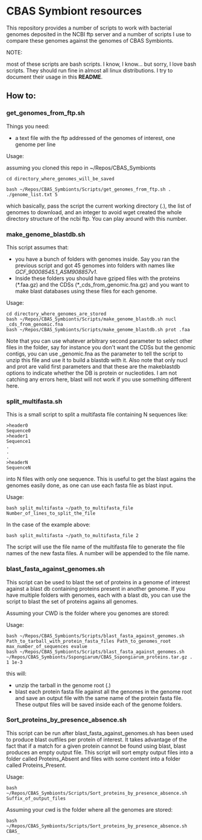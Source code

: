 # CBAS Symbiont resources

This repository provides a number of scripts to work with bacterial genomes deposited in the NCBI ftp server and a number of scripts I use to compare these genomes against the genomes of CBAS Symbionts.

NOTE:

most of these scripts are bash scripts. I know, I know... but sorry, I love bash scripts. They should run fine in almost all linux distributions. I try to document their usage in this **README**.

## How to:

### get_genomes_from_ftp.sh

Things you need:

- a text file with the ftp addressed of the genomes of interest, one genome per line

Usage:

assuming you cloned this repo in ~/Repos/CBAS_Symbionts

    cd directory_where_genomes_will_be_saved

    bash ~/Repos/CBAS_Symbionts/Scripts/get_genomes_from_ftp.sh . ./genome_list.txt 5 

which basically, pass the script the current working directory (.), the list of genomes to download, and an integer to avoid wget created the whole directory structure of the ncbi ftp. You can play around with this number.
 
### make_genome_blastdb.sh

This script assumes that:
- you have a bunch of folders with genomes inside. Say you ran the previous script and got 45 genomes into folders with names like *GCF_90008545.1_ASM908857v1*.
- Inside these folders you should have gziped files with the proteins (\*.faa.gz) and the CDSs (\*_cds_from_genomic.fna.gz) and you want to make blast databases using these files for each genome.

Usage:

    cd directory_where_genomes_are_stored
    bash ~/Repos/CBAS_Symbionts/Scripts/make_genome_blastdb.sh nucl _cds_from_genomic.fna
    bash ~/Repos/CBAS_Symbionts/Scripts/make_genome_blastdb.sh prot .faa

Note that you can use whatever arbitrary second parameter to select other files in the folder, say for instance you don't want the CDSs but the genomic contigs, you can use \_genomic.fna as the parameter to tell the script to unzip this file and use it to build a blastdb with it. Also note that only nucl and prot are valid first parameters and that these are the makeblastdb options to indicate whether the DB is protein or nucleotides. I am not catching any errors here, blast will not work if you use something different here.

### split_multifasta.sh

This is a small script to split a multifasta file containing N sequences like:

    >header0
    Sequence0
    >header1
    Sequence1
    .
    .
    .
    >headerN
    SequenceN

into N files with only one sequence. This is useful to get the blast agains the genomes easily done, as one can use each fasta file as blast input.

Usage:

    bash split_multifasta ~/path_to_multifasta_file Number_of_lines_to_split_the_file

In the case of the example above:

    bash split_multifasta ~/path_to_multifasta_file 2

The script will use the file name of the multifasta file to generate the file names of the new fasta files. A number will be appended to the file name.


### blast_fasta_against_genomes.sh

This script can be used to blast the set of proteins in a genome of interest against a blast db containing proteins present in another genome. If you have multiple folders with genomes, each with a blast db, you can use the script to blast the set of proteins agains all genomes.

Assuming your CWD is the folder where you genomes are stored:

Usage:

    bash ~/Repos/CBAS_Symbionts/Scripts/blast_fasta_against_genomes.sh Path_to_tarball_with_protein_fasta_files Path_to_genomes_root max_number_of_sequences evalue
    bash ~/Repos/CBAS_Symbionts/Scripts/blast_fasta_against_genomes.sh ~/Repos/CBAS_Symbionts/Sspongiarum/CBAS_Sspongiarum_proteins.tar.gz . 1 1e-3

this will:

- unzip the tarball in the genome root (.)
- blast each protein fasta file against all the genomes in the genome root and save an output file with the same name of the protein fasta file. These output files will be saved inside each of the genome folders.


### Sort_proteins_by_presence_absence.sh

This script can be run after blast_fasta_against_genomes.sh has been used to produce blast outfiles per protein of interest. It takes advantage of the fact that if a match for a given protein cannot be found using blast, blast produces an empty output file. This script will sort empty output files into a folder called Proteins_Absent and files with some content into a folder called Proteins_Present.

Usage:

    bash ~/Repos/CBAS_Symbionts/Scripts/Sort_proteins_by_presence_absence.sh Suffix_of_output_files

Assuming your cwd is the folder where all the genomes are stored:

    bash ~/Repos/CBAS_Symbionts/Scripts/Sort_proteins_by_presence_absence.sh CBAS_










